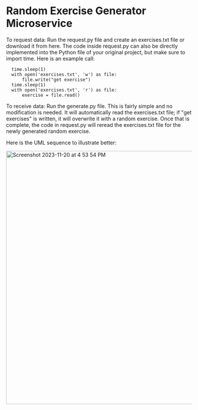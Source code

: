 # Random Exercise Generator Microservice

To request data: Run the request.py file and create an exercises.txt file or download it from here. The code inside request.py can also be directly implemented into the Python file of your original project, but make sure to import time. Here is an example call:

      time.sleep(1)
      with open('exercises.txt', 'w') as file:
          file.write("get exercise")
      time.sleep(1)
      with open('exercises.txt', 'r') as file:
          exercise = file.read()


To receive data: Run the generate.py file. This is fairly simple and no modification is needed. It will automatically read the exercises.txt file; if "get exercises" is written, it will overwrite it with a random exercise. Once that is complete, the code in request.py will reread the exercises.txt file for the newly generated random exercise. 

Here is the UML sequence to illustrate better:

<img width="687" alt="Screenshot 2023-11-20 at 4 53 54 PM" src="https://github.com/hafsarakyol/CS361--Microservice/assets/122319766/2e255c58-b615-4972-a28d-a23e45a506d4">
